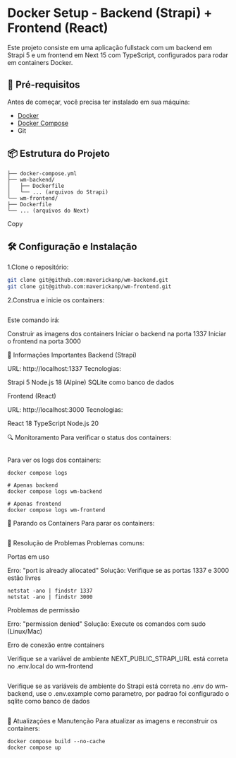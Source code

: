 # Docker Setup - Backend (Strapi) + Frontend (React)

Este projeto consiste em uma aplicação fullstack com um backend em Strapi 5 e um frontend em Next 15 com TypeScript, configurados para rodar em containers Docker.

## 🚀 Pré-requisitos

Antes de começar, você precisa ter instalado em sua máquina:

- [Docker](https://www.docker.com/get-started)
- [Docker Compose](https://docs.docker.com/compose/install/)
- Git

## 📦 Estrutura do Projeto
```.
├── docker-compose.yml
├── wm-backend/
│   ├── Dockerfile
│   └── ... (arquivos do Strapi)
└── wm-frontend/
├── Dockerfile
└── ... (arquivos do Next)
```

Copy
## 🛠️ Configuração e Instalação

1.Clone o repositório:

```bash
git clone git@github.com:maverickanp/wm-backend.git
git clone git@github.com:maverickanp/wm-frontend.git
```

2.Construa e inicie os containers:

```docker compose up --build
```

Este comando irá:

Construir as imagens dos containers
Iniciar o backend na porta 1337
Iniciar o frontend na porta 3000

📝 Informações Importantes
Backend (Strapi)

URL: http://localhost:1337
Tecnologias:

Strapi 5
Node.js 18 (Alpine)
SQLite como banco de dados



Frontend (React)

URL: http://localhost:3000
Tecnologias:

React 18
TypeScript
Node.js 20

🔍 Monitoramento
Para verificar o status dos containers:

```docker compose ps
```

Para ver os logs dos containers:

```# Todos os containers
docker compose logs

# Apenas backend
docker compose logs wm-backend

# Apenas frontend
docker compose logs wm-frontend
```

🛑 Parando os Containers
Para parar os containers:

```docker compose down
```

🔧 Resolução de Problemas
Problemas comuns:

Portas em uso

Erro: "port is already allocated"
Solução: Verifique se as portas 1337 e 3000 estão livres

```# Windows/Linux
netstat -ano | findstr 1337
netstat -ano | findstr 3000
```

Problemas de permissão

Erro: "permission denied"
Solução: Execute os comandos com sudo (Linux/Mac)

Erro de conexão entre containers

Verifique se a variável de ambiente NEXT_PUBLIC_STRAPI_URL está correta no .env.local do wm-frontend

```NEXT_PUBLIC_STRAPI_URL=http://localhost:3000
```

Verifique se as variáveis de ambiente do Strapi está correta no .env do wm-backend, use o .env.example como parametro, por padrao foi configurado o sqlite como banco de dados

```sudo docker compose up
```

🔄 Atualizações e Manutenção
Para atualizar as imagens e reconstruir os containers:

```docker compose down
docker compose build --no-cache
docker compose up
```

